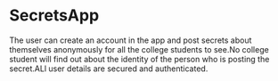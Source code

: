 # SecretsApp
The user can create an account in the app and post secrets about themselves anonymously for all the college students to see.No college student will find out about the identity of the person who is posting the secret.ALl user details are secured and authenticated.
